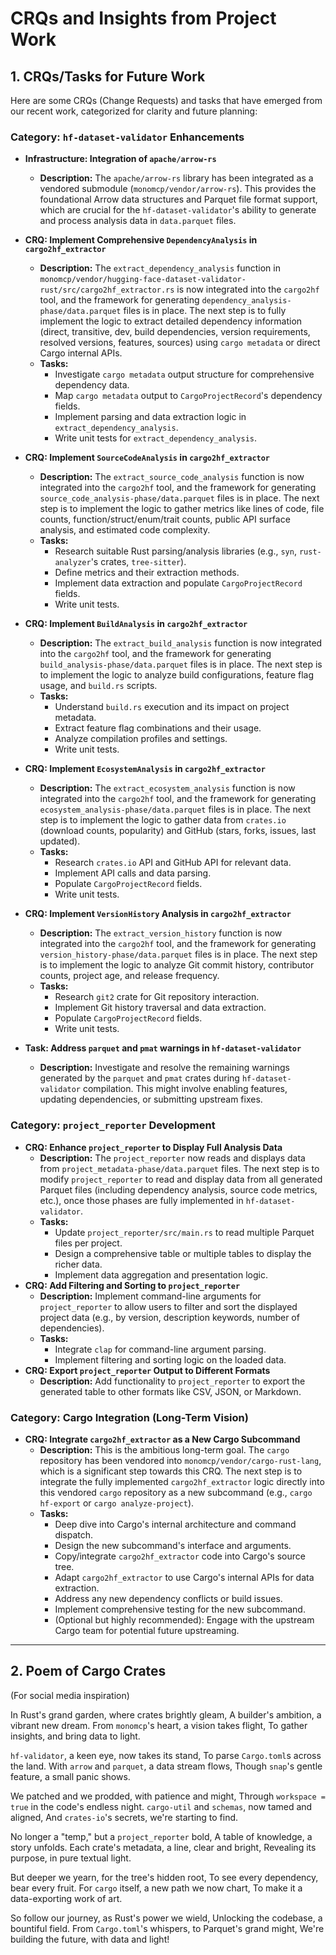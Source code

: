 # CRQs and Insights from Project Work

## 1. CRQs/Tasks for Future Work

Here are some CRQs (Change Requests) and tasks that have emerged from our recent work, categorized for clarity and future planning:

### Category: `hf-dataset-validator` Enhancements

*   **Infrastructure: Integration of `apache/arrow-rs`**
    *   **Description:** The `apache/arrow-rs` library has been integrated as a vendored submodule (`monomcp/vendor/arrow-rs`). This provides the foundational Arrow data structures and Parquet file format support, which are crucial for the `hf-dataset-validator`'s ability to generate and process analysis data in `data.parquet` files.

*   **CRQ: Implement Comprehensive `DependencyAnalysis` in `cargo2hf_extractor`**
    *   **Description:** The `extract_dependency_analysis` function in `monomcp/vendor/hugging-face-dataset-validator-rust/src/cargo2hf_extractor.rs` is now integrated into the `cargo2hf` tool, and the framework for generating `dependency_analysis-phase/data.parquet` files is in place. The next step is to fully implement the logic to extract detailed dependency information (direct, transitive, dev, build dependencies, version requirements, resolved versions, features, sources) using `cargo metadata` or direct Cargo internal APIs.
    *   **Tasks:**
        *   Investigate `cargo metadata` output structure for comprehensive dependency data.
        *   Map `cargo metadata` output to `CargoProjectRecord`'s dependency fields.
        *   Implement parsing and data extraction logic in `extract_dependency_analysis`.
        *   Write unit tests for `extract_dependency_analysis`.
*   **CRQ: Implement `SourceCodeAnalysis` in `cargo2hf_extractor`**
    *   **Description:** The `extract_source_code_analysis` function is now integrated into the `cargo2hf` tool, and the framework for generating `source_code_analysis-phase/data.parquet` files is in place. The next step is to implement the logic to gather metrics like lines of code, file counts, function/struct/enum/trait counts, public API surface analysis, and estimated code complexity.
    *   **Tasks:**
        *   Research suitable Rust parsing/analysis libraries (e.g., `syn`, `rust-analyzer`'s crates, `tree-sitter`).
        *   Define metrics and their extraction methods.
        *   Implement data extraction and populate `CargoProjectRecord` fields.
        *   Write unit tests.
*   **CRQ: Implement `BuildAnalysis` in `cargo2hf_extractor`**
    *   **Description:** The `extract_build_analysis` function is now integrated into the `cargo2hf` tool, and the framework for generating `build_analysis-phase/data.parquet` files is in place. The next step is to implement the logic to analyze build configurations, feature flag usage, and `build.rs` scripts.
    *   **Tasks:**
        *   Understand `build.rs` execution and its impact on project metadata.
        *   Extract feature flag combinations and their usage.
        *   Analyze compilation profiles and settings.
        *   Write unit tests.
*   **CRQ: Implement `EcosystemAnalysis` in `cargo2hf_extractor`**
    *   **Description:** The `extract_ecosystem_analysis` function is now integrated into the `cargo2hf` tool, and the framework for generating `ecosystem_analysis-phase/data.parquet` files is in place. The next step is to implement the logic to gather data from `crates.io` (download counts, popularity) and GitHub (stars, forks, issues, last updated).
    *   **Tasks:**
        *   Research `crates.io` API and GitHub API for relevant data.
        *   Implement API calls and data parsing.
        *   Populate `CargoProjectRecord` fields.
        *   Write unit tests.
*   **CRQ: Implement `VersionHistory` Analysis in `cargo2hf_extractor`**
    *   **Description:** The `extract_version_history` function is now integrated into the `cargo2hf` tool, and the framework for generating `version_history-phase/data.parquet` files is in place. The next step is to implement the logic to analyze Git commit history, contributor counts, project age, and release frequency.
    *   **Tasks:**
        *   Research `git2` crate for Git repository interaction.
        *   Implement Git history traversal and data extraction.
        *   Populate `CargoProjectRecord` fields.
        *   Write unit tests.
*   **Task: Address `parquet` and `pmat` warnings in `hf-dataset-validator`**
    *   **Description:** Investigate and resolve the remaining warnings generated by the `parquet` and `pmat` crates during `hf-dataset-validator` compilation. This might involve enabling features, updating dependencies, or submitting upstream fixes.

### Category: `project_reporter` Development

*   **CRQ: Enhance `project_reporter` to Display Full Analysis Data**
    *   **Description:** The `project_reporter` now reads and displays data from `project_metadata-phase/data.parquet` files. The next step is to modify `project_reporter` to read and display data from all generated Parquet files (including dependency analysis, source code metrics, etc.), once those phases are fully implemented in `hf-dataset-validator`.
    *   **Tasks:**
        *   Update `project_reporter/src/main.rs` to read multiple Parquet files per project.
        *   Design a comprehensive table or multiple tables to display the richer data.
        *   Implement data aggregation and presentation logic.
*   **CRQ: Add Filtering and Sorting to `project_reporter`**
    *   **Description:** Implement command-line arguments for `project_reporter` to allow users to filter and sort the displayed project data (e.g., by version, description keywords, number of dependencies).
    *   **Tasks:**
        *   Integrate `clap` for command-line argument parsing.
        *   Implement filtering and sorting logic on the loaded data.
*   **CRQ: Export `project_reporter` Output to Different Formats**
    *   **Description:** Add functionality to `project_reporter` to export the generated table to other formats like CSV, JSON, or Markdown.

### Category: Cargo Integration (Long-Term Vision)

*   **CRQ: Integrate `cargo2hf_extractor` as a New Cargo Subcommand**
    *   **Description:** This is the ambitious long-term goal. The `cargo` repository has been vendored into `monomcp/vendor/cargo-rust-lang`, which is a significant step towards this CRQ. The next step is to integrate the fully implemented `cargo2hf_extractor` logic directly into this vendored `cargo` repository as a new subcommand (e.g., `cargo hf-export` or `cargo analyze-project`).
    *   **Tasks:**
        *   Deep dive into Cargo's internal architecture and command dispatch.
        *   Design the new subcommand's interface and arguments.
        *   Copy/integrate `cargo2hf_extractor` code into Cargo's source tree.
        *   Adapt `cargo2hf_extractor` to use Cargo's internal APIs for data extraction.
        *   Address any new dependency conflicts or build issues.
        *   Implement comprehensive testing for the new subcommand.
        *   (Optional but highly recommended): Engage with the upstream Cargo team for potential future upstreaming.

---

## 2. Poem of Cargo Crates

(For social media inspiration)

In Rust's grand garden, where crates brightly gleam,
A builder's ambition, a vibrant new dream.
From `monomcp`'s heart, a vision takes flight,
To gather insights, and bring data to light.

`hf-validator`, a keen eye, now takes its stand,
To parse `Cargo.toml`s across the land.
With `arrow` and `parquet`, a data stream flows,
Though `snap`'s gentle feature, a small panic shows.

We patched and we prodded, with patience and might,
Through `workspace = true` in the code's endless night.
`cargo-util` and `schemas`, now tamed and aligned,
And `crates-io`'s secrets, we're starting to find.

No longer a "temp," but a `project_reporter` bold,
A table of knowledge, a story unfolds.
Each crate's metadata, a line, clear and bright,
Revealing its purpose, in pure textual light.

But deeper we yearn, for the tree's hidden root,
To see every dependency, bear every fruit.
For `cargo` itself, a new path we now chart,
To make it a data-exporting work of art.

So follow our journey, as Rust's power we wield,
Unlocking the codebase, a bountiful field.
From `Cargo.toml`'s whispers, to Parquet's grand might,
We're building the future, with data and light!
